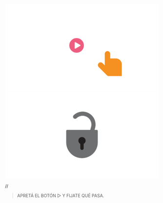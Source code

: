 <div class="mu-kindergarten-context-image-slides">
  <img src="https://raw.githubusercontent.com/MumukiProject/mumuki-guia-gobstones-primeros-programas-kinder/master/assets/tutorial2_1_1604432535918.svg" alt="Tutorial de apretar botón ejecutar" class="active">
  <img src="https://raw.githubusercontent.com/MumukiProject/mumuki-guia-gobstones-primeros-programas-kinder/master/assets/escena_candado_1604603418096.svg" alt="Cuidado con el candado">
</div>

<gs-toolbox toolbox-url="https://gobstones.runners.mumuki.io/assets/minimal-kindergarten-toolbox.xml"></gs-toolbox>

/*<gs-attire attire-url="https://raw.githubusercontent.com/MumukiProject/mumuki-guia-gobstones-primeros-programas-kinder/master/assets/attires/config_1604610873423.json"></gs-attire>*/

> APRETÁ EL BOTÓN ▷ Y FIJATE QUÉ PASA.